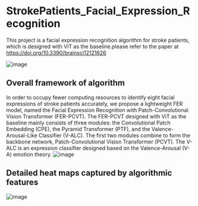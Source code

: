 # StrokePatients_Facial_Expression_Recognition

This project is a facial expression recognition algorithm for stroke patients, which is designed with ViT as the baseline.please refer to the paper at https://doi.org/10.3390/brainsci12121626

![image](https://github.com/ZoeEsther/StrokePatients_Facial_Expression_Recognition/assets/119051069/5a66620a-905b-4c4c-ad54-10c31596cd58)

## Overall framework of algorithm 
  In order to occupy fewer computing resources to identify eight facial expressions of stroke patients accurately, we propose a lightweight FER model, named the Facial Expression Recognition with Patch-Convolutional Vision Transformer (FER-PCVT). The FER-PCVT designed with ViT as the baseline mainly consists of three modules: the Convolutional Patch Embedding (CPE), the Pyramid Transformer (PTF), and the Valence-Arousal-Like Classifier (V-ALC). The first two modules combine to form the backbone network, Patch-Convolutional Vision Transformer (PCVT). The V-ALC is an expression classifier designed based on the Valence-Arousal (V-A) emotion theory.
![image](https://github.com/ZoeEsther/StrokePatients_Facial_Expression_Recognition/assets/119051069/84258fbb-2bc2-40fa-9968-8122de775f82)

## Detailed heat maps captured by algorithmic features
![image](https://github.com/ZoeEsther/StrokePatients_Facial_Expression_Recognition/assets/119051069/ba06f08e-64e1-4542-b50b-99a1a07d097d)
